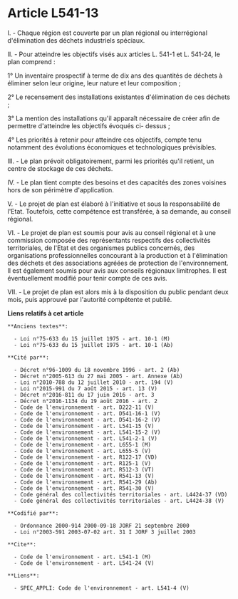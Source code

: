 # Article L541-13

I. - Chaque région est couverte par un plan régional ou interrégional d'élimination des déchets industriels spéciaux.

II. - Pour atteindre les objectifs visés aux articles L. 541-1 et L. 541-24, le plan comprend :

1° Un inventaire prospectif à terme de dix ans des quantités de déchets à éliminer selon leur origine, leur nature et leur
composition ;

2° Le recensement des installations existantes d'élimination de ces déchets ;

3° La mention des installations qu'il apparaît nécessaire de créer afin de permettre d'atteindre les objectifs évoqués ci-
dessus ;

4° Les priorités à retenir pour atteindre ces objectifs, compte tenu notamment des évolutions économiques et technologiques
prévisibles.

III. - Le plan prévoit obligatoirement, parmi les priorités qu'il retient, un centre de stockage de ces déchets.

IV. - Le plan tient compte des besoins et des capacités des zones voisines hors de son périmètre d'application.

V. - Le projet de plan est élaboré à l'initiative et sous la responsabilité de l'Etat. Toutefois, cette compétence est
transférée, à sa demande, au conseil régional.

VI. - Le projet de plan est soumis pour avis au conseil régional et à une commission composée des représentants respectifs
des collectivités territoriales, de l'Etat et des organismes publics concernés, des organisations professionnelles concourant
à la production et à l'élimination des déchets et des associations agréées de protection de l'environnement. Il est également
soumis pour avis aux conseils régionaux limitrophes. Il est éventuellement modifié pour tenir compte de ces avis.

VII. - Le projet de plan est alors mis à la disposition du public pendant deux mois, puis approuvé par l'autorité compétente
et publié.

**Liens relatifs à cet article**

	**Anciens textes**:

	  - Loi n°75-633 du 15 juillet 1975 - art. 10-1 (M)
	  - Loi n°75-633 du 15 juillet 1975 - art. 10-1 (Ab)

	**Cité par**:

	  - Décret n°96-1009 du 18 novembre 1996 - art. 2 (Ab)
	  - Décret n°2005-613 du 27 mai 2005 - art. Annexe (Ab)
	  - Loi n°2010-788 du 12 juillet 2010 - art. 194 (V)
	  - Loi n°2015-991 du 7 août 2015 - art. 13 (V)
	  - Décret n°2016-811 du 17 juin 2016 - art. 3
	  - Décret n°2016-1134 du 19 août 2016 - art. 2
	  - Code de l'environnement - art. D222-11 (V)
	  - Code de l'environnement - art. D541-16-1 (V)
	  - Code de l'environnement - art. D541-16-2 (V)
	  - Code de l'environnement - art. L541-15 (V)
	  - Code de l'environnement - art. L541-15-2 (V)
	  - Code de l'environnement - art. L541-2-1 (V)
	  - Code de l'environnement - art. L655-1 (M)
	  - Code de l'environnement - art. L655-5 (V)
	  - Code de l'environnement - art. R122-17 (VD)
	  - Code de l'environnement - art. R125-1 (V)
	  - Code de l'environnement - art. R512-3 (VT)
	  - Code de l'environnement - art. R541-13 (V)
	  - Code de l'environnement - art. R541-29 (Ab)
	  - Code de l'environnement - art. R541-30 (V)
	  - Code général des collectivités territoriales - art. L4424-37 (VD)
	  - Code général des collectivités territoriales - art. L4424-38 (V)

	**Codifié par**:

	  - Ordonnance 2000-914 2000-09-18 JORF 21 septembre 2000
	  - Loi n°2003-591 2003-07-02 art. 31 I JORF 3 juillet 2003

	**Cite**:

	  - Code de l'environnement - art. L541-1 (M)
	  - Code de l'environnement - art. L541-24 (V)

	**Liens**:

	  - SPEC_APPLI: Code de l'environnement - art. L541-4 (V)
